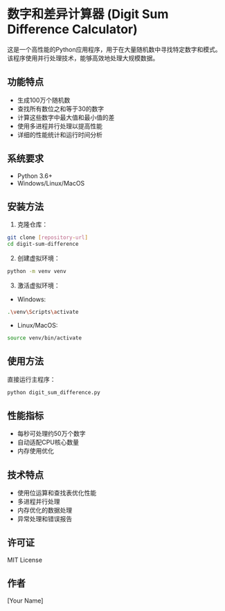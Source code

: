 # 数字和差异计算器 (Digit Sum Difference Calculator)

这是一个高性能的Python应用程序，用于在大量随机数中寻找特定数字和模式。该程序使用并行处理技术，能够高效地处理大规模数据。

## 功能特点

- 生成100万个随机数
- 查找所有数位之和等于30的数字
- 计算这些数字中最大值和最小值的差
- 使用多进程并行处理以提高性能
- 详细的性能统计和运行时间分析

## 系统要求

- Python 3.6+
- Windows/Linux/MacOS

## 安装方法

1. 克隆仓库：
```bash
git clone [repository-url]
cd digit-sum-difference
```

2. 创建虚拟环境：
```bash
python -m venv venv
```

3. 激活虚拟环境：
- Windows:
```bash
.\venv\Scripts\activate
```
- Linux/MacOS:
```bash
source venv/bin/activate
```

## 使用方法

直接运行主程序：
```bash
python digit_sum_difference.py
```

## 性能指标

- 每秒可处理约50万个数字
- 自动适配CPU核心数量
- 内存使用优化

## 技术特点

- 使用位运算和查找表优化性能
- 多进程并行处理
- 内存优化的数据处理
- 异常处理和错误报告

## 许可证

MIT License

## 作者

[Your Name]
